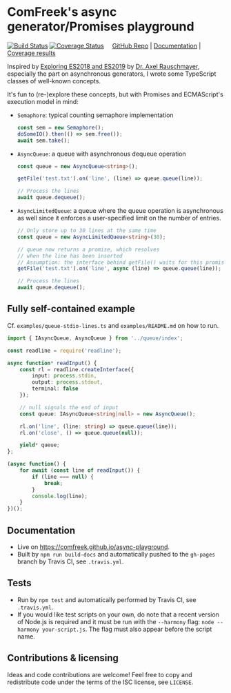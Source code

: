 # ComFreek's async generator/Promises playground


[![Build Status](https://img.shields.io/travis/ComFreek/async-playground.svg)](https://travis-ci.org/ComFreek/async-playground)
[![Coverage Status](https://img.shields.io/coveralls/ComFreek/async-playground.svg)](https://coveralls.io/github/ComFreek/async-playground?branch=master)
&nbsp; &nbsp; [GitHub Repo](https://github.com/ComFreek/async-playground) | [Documentation](https://comfreek.github.io/async-playground) | [Coverage results](https://comfreek.github.io/async-playground/coverage)

Inspired by
[Exploring ES2018 and ES2019](http://exploringjs.com/es2018-es2019/index.html) by [Dr. Axel Rauschmayer](http://dr-axel.de/), especially the part on asynchronous generators, I wrote some TypeScript classes of well-known concepts.

It's fun to (re-)explore these concepts, but with Promises and ECMAScript's execution model in mind:

  - `Semaphore`: typical counting semaphore implementation
    ```typescript
    const sem = new Semaphore();
    doSomeIO().then(() => sem.free());
    await sem.take();
    ```

  - `AsyncQueue`: a queue with asynchronous dequeue operation
    ```typescript
    const queue = new AsyncQueue<string>();

    getFile('test.txt').on('line', (line) => queue.queue(line));

    // Process the lines
    await queue.dequeue();
    ```

  - `AsyncLimitedQueue`: a queue where the queue operation is asynchronous as well
    since it enforces a user-specified limit on the number of entries.

    ```typescript
    // Only store up to 30 lines at the same time
    const queue = new AsyncLimitedQueue<string>(30);

    // queue now returns a promise, which resolves
    // when the line has been inserted
    // Assumption: the interface behind getFile() waits for this promise as well to resolve
    getFile('test.txt').on('line', async (line) => queue.queue(line));

    // Process the lines
    await queue.dequeue();
    ```

## Fully self-contained example

Cf. `examples/queue-stdio-lines.ts` and `examples/README.md` on how to run.

```typescript
import { IAsyncQueue, AsyncQueue } from '../queue/index';

const readline = require('readline');

async function* readInput() {
	const rl = readline.createInterface({
		input: process.stdin,
		output: process.stdout,
		terminal: false
	});

	// null signals the end of input
	const queue: IAsyncQueue<string|null> = new AsyncQueue();

	rl.on('line', (line: string) => queue.queue(line));
	rl.on('close', () => queue.queue(null));

	yield* queue;
};

(async function() {
	for await (const line of readInput()) {
		if (line === null) {
			break;
		}
		console.log(line);
	}
})();
```

## Documentation

- Live on https://comfreek.github.io/async-playground.
- Built by `npm run build-docs` and automatically pushed to the `gh-pages` branch by Travis CI, see `.travis.yml`.

## Tests

- Run by `npm test` and automatically performed by Travis CI, see `.travis.yml`.
- If you would like test scripts on your own, do note that a recent version of Node.js is required and it must be run with the `--harmony` flag: `node --harmony your-script.js`. The flag must also appear before the script name.

## Contributions & licensing

Ideas and code contributions are welcome! Feel free to copy and redistribute code under the terms of the ISC license, see `LICENSE`.